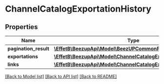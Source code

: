 # ChannelCatalogExportationHistory

## Properties
Name | Type | Description | Notes
------------ | ------------- | ------------- | -------------
**pagination_result** | [**\EffetB\BeezupApi\Model\BeezUPCommonPaginationResult**](BeezUPCommonPaginationResult.md) |  | [optional] 
**exportations** | [**\EffetB\BeezupApi\Model\ChannelCatalogExportationReporting[]**](ChannelCatalogExportationReporting.md) |  | 
**links** | [**\EffetB\BeezupApi\Model\ChannelCatalogExportationHistoryLinks**](ChannelCatalogExportationHistoryLinks.md) |  | 

[[Back to Model list]](../README.md#documentation-for-models) [[Back to API list]](../README.md#documentation-for-api-endpoints) [[Back to README]](../README.md)


